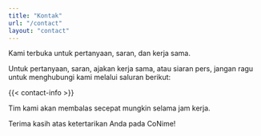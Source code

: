 ```yaml
---
title: "Kontak"
url: "/contact"
layout: "contact"
---
```

Kami terbuka untuk pertanyaan, saran, dan kerja sama.

Untuk pertanyaan, saran, ajakan kerja sama, atau siaran pers, jangan ragu untuk menghubungi kami melalui saluran berikut:

{{< contact-info >}}

Tim kami akan membalas secepat mungkin selama jam kerja.

Terima kasih atas ketertarikan Anda pada CoNime!
